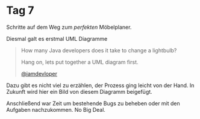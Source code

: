 <!-- 20.11.2013-->
Tag 7
==========
Schritte auf dem Weg zum *perfekten* Möbelplaner.

Diesmal galt es erstmal UML Diagramme

> How many Java developers does it take to change a lightbulb?
> 
> Hang on, lets put together a UML diagram first.
>
> [@iamdevloper](http://twitter.com/iamdevloper)

Dazu gibt es nicht viel zu erzählen, der Prozess ging leicht von der Hand. In Zukunft wird hier ein Bild von diesem
Diagramm beigefügt.

Anschließend war Zeit um bestehende Bugs zu beheben oder mit den Aufgaben nachzukommen. No Big Deal.

